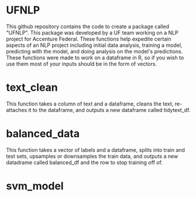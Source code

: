 # UFNLP

This github repository contains the code to create a package called "UFNLP". This package was developed by a UF team working on a NLP project for Accenture Federal.
These functions help expedite certain aspects of an NLP project including initial data analysis, training a model, predicting with the model, and doing analysis on the model's predictions. These functions were made to work on a dataframe in R, so if you wish to use them most of your inputs should be in the form of vectors. 

# text_clean 

This function takes a column of text and a dataframe, cleans the text, re-attaches it to the dataframe, and outputs a new dataframe called tidytext_df. 

# balanced_data 

This function takes a vector of labels and a dataframe, splits into train and test sets, upsamples or downsamples the train data, and outputs a new datadrame called balanced_df and the row to stop training off of. 

# svm_model 
